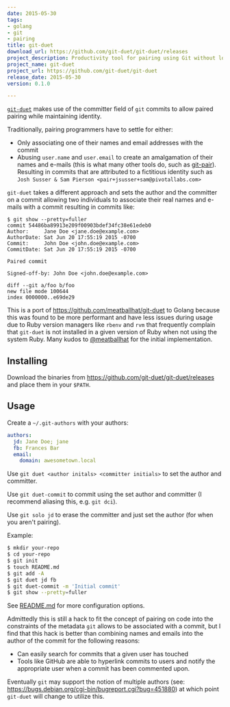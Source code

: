 ```yaml
---
date: 2015-05-30
tags:
- golang
- git
- pairing
title: git-duet
download_url: https://github.com/git-duet/git-duet/releases
project_description: Productivity tool for pairing using Git without losing your identity
project_name: git-duet
project_url: https://github.com/git-duet/git-duet
release_date: 2015-05-30
version: 0.1.0

---
```


[`git-duet`](https://github.com/git-duet/git-duet) makes use of the committer
field of `git` commits to allow paired pairing while maintaining identity.

<!--more-->

Traditionally, pairing programmers have to settle for either:

- Only associating one of their names and email addresses with the commit
- Abusing `user.name` and `user.email` to create an amalgamation of their
  names and e-mails (this is what many other tools do, such as
  [git-pair](https://github.com/pivotal/git_scripts)). Resulting in commits
  that are attributed to a fictitious identity such as `Josh Susser & Sam
  Pierson <pair+jsusser+sam@pivotallabs.com>`

`git-duet` takes a different approach and sets the author and the committer on
a commit allowing two individuals to associate their real names and e-mails
with a commit resulting in commits like:

```
$ git show --pretty=fuller
commit 54486ba89913e209f00903bdef34fc38e61edeb0
Author:     Jane Doe <jane.doe@example.com>
AuthorDate: Sat Jun 20 17:55:19 2015 -0700
Commit:     John Doe <john.doe@example.com>
CommitDate: Sat Jun 20 17:55:19 2015 -0700

Paired commit

Signed-off-by: John Doe <john.doe@example.com>

diff --git a/foo b/foo
new file mode 100644
index 0000000..e69de29
```

This is a port of https://github.com/meatballhat/git-duet to Golang because
this was found to be more performant and have less issues during usage due to
Ruby version managers like `rbenv` and `rvm` that frequently complain that
`git-duet` is not installed in a given version of Ruby when not using the
system Ruby. Many kudos to [@meatballhat](https://github.com/meatballhat) for
the initial implementation.

## Installing

Download the binaries from https://github.com/git-duet/git-duet/releases and
place them in your `$PATH`.

## Usage

Create a `~/.git-authors` with your authors:

```yaml
authors:
  jd: Jane Doe; jane
  fb: Frances Bar
  email:
    domain: awesometown.local
```

Use `git duet <author initals> <committer initials>` to set the author and
committer.

Use `git duet-commit` to commit using the set author and committer (I recommend
aliasing this, e.g. `git dci`).

Use `git solo jd` to erase the committer and just set the author (for when you
aren't pairing).

Example:
```bash
$ mkdir your-repo
$ cd your-repo
$ git init
$ touch README.md
$ git add -A
$ git duet jd fb
$ git duet-commit -m 'Initial commit'
$ git show --pretty=fuller
```

See [README.md](https://github.com/git-duet/git-duet/) for more configuration
options.

Admittedly this is still a hack to fit the concept of pairing on code into the
constraints of the metadata `git` allows to be associated with a commit, but
I find that this hack is better than combining names and emails into the author
of the commit for the following reasons:

- Can easily search for commits that a given user has touched
- Tools like GitHub are able to hyperlink commits to users and notify the
  appropriate user when a commit has been commented upon.

Eventually `git` may support the notion of multiple authors (see:
https://bugs.debian.org/cgi-bin/bugreport.cgi?bug=451880) at which point
`git-duet` will change to utilize this.
